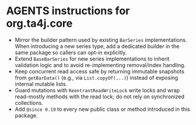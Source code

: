 # AGENTS instructions for org.ta4j.core

- Mirror the builder pattern used by existing `BarSeries` implementations. When introducing a new series type, add a dedicated builder in the same package so callers can opt-in explicitly.
- Extend `BaseBarSeries` for new series implementations to inherit validation logic and to avoid re-implementing removal/index handling.
- Keep concurrent read access safe by returning immutable snapshots from `getBarData()` (e.g., via `List.copyOf(...)`) instead of exposing internal mutable lists.
- Guard mutations with `ReentrantReadWriteLock` write locks and wrap read-mostly methods with the read lock; do not rely on synchronized collections.
- Add `@since 0.19` to every new public class or method introduced in this package.
